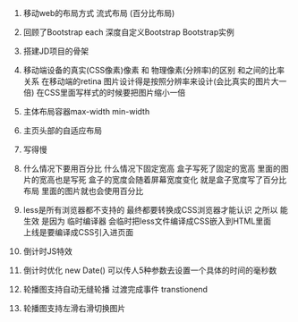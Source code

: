 1. 移动web的布局方式 流式布局 (百分比布局)
2. 回顾了Bootstrap each 深度自定义Bootstrap Bootstrap实例
3. 搭建JD项目的骨架
4. 移动端设备的真实(CSS像素)像素 和 物理像素(分辨率)的区别 和之间的比率关系
 在移动端的retina 图片设计得是按照分辨率来设计(会比真实的图片大一倍) 在CSS里面写样式的时候要把图片缩小一倍
 5. 主体布局容器max-width min-width
 6. 主页头部的自适应布局

 1. 写得慢
 2. 什么情况下要用百分比 什么情况下固定宽高
 	盒子写死了固定的宽高 里面的图片的宽高也是写死
 	盒子的宽度会随着屏幕宽度变化 就是盒子宽度写了百分比布局 里面的图片就也会使用百分比 
 3. less是所有浏览器都不支持的 最终都要转换成CSS浏览器才能认识
 	之所以    <link rel="stylesheet/less" href="less/index.less"> 能生效
 	是因为 <script src="lib/less/less.js"></script> 临时编译器
 	会临时把less文件编译成CSS嵌入到HTML里面	
 	上线是要编译成CSS引入进页面
 1. 倒计时JS特效
 2. 倒计时优化 new Date() 可以传人5种参数去设置一个具体的时间的毫秒数
 3. 轮播图支持自动无缝轮播 
 	 过渡完成事件 transtionend
 4. 轮播图支持左滑右滑切换图片